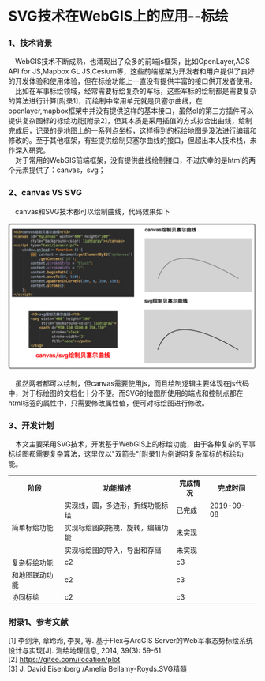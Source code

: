 # SVG技术在WebGIS上的应用--标绘
### 1、技术背景
&emsp;WebGIS技术不断成熟，也涌现出了众多的前端js框架，比如OpenLayer,AGS API for JS,Mapbox GL JS,Cesium等，这些前端框架为开发者和用户提供了良好的开发体验和使用体验，但在标绘功能上一直没有提供丰富的接口供开发者使用。<br/>
&emsp;比如在军事标绘领域，经常需要标绘复杂的军标，这些军标的绘制都是需要复杂的算法进行计算[附录1]，而绘制中常用单元就是贝塞尔曲线，在openlayer,mapbox框架中并没有提供这样的基本接口，虽然ol的第三方插件可以提供复杂图标的标绘功能[附录2]，但其本质是采用插值的方式拟合出曲线，绘制完成后，记录的是地图上的一系列点坐标，这样得到的标绘地图是没法进行编辑和修改的。至于其他框架，有些提供绘制贝塞尔曲线的接口，但超出本人技术栈，未作深入研究。<br/>
&emsp;对于常用的WebGIS前端框架，没有提供曲线绘制接口，不过庆幸的是html的两个元素提供了：canvas，svg；
### 2、canvas VS SVG
&emsp;canvas和SVG技术都可以绘制曲线，代码效果如下

![avatar](md-images/canvas-svg.png)

&emsp;虽然两者都可以绘制，但canvas需要使用js，而且绘制逻辑主要体现在js代码中，对于标绘图的文档化十分不便。而SVG的绘图所使用的端点和控制点都在html标签的属性中，只需要修改属性值，便可对标绘图进行修改。

### 3、开发计划
&emsp;本文主要采用SVG技术，开发基于WebGIS上的标绘功能，由于各种复杂的军事标绘图都需要复杂算法，这里仅以"双箭头"[附录1]为例说明复杂军标的标绘功能。<br/>
<table>
  <tr>
    <th>阶段</th>
    <th>功能描述</th>
    <th>完成情况</th>
    <th>完成时间</th>
  </tr>
  <tr>
    <td rowspan="3">简单标绘功能</td>
    <td>实现线，圆，多边形，折线功能标绘</td>
    <td>已完成</td>
    <td>2019-09-08</td>
  </tr>
  <tr>
    <td>实现标绘图的拖拽，旋转，编辑功能</td>
    <td>未实现</td>
  </tr>
  <tr>
    <td>实现标绘图的导入，导出和存储</td>
    <td>未实现</td>
  </tr>
  <tr>
    <td>复杂标绘功能</td>
    <td>c2</td>
    <td>c3</td>
  </tr>
  <tr>
    <td>和地图联动功能</td>
    <td>c2</td>
    <td>c3</td>
  </tr>
  <tr>
    <td>协同标绘</td>
    <td>c2</td>
    <td>c3</td>
  </tr>
</table>

### 附录1、参考文献
[1] 李剑萍, 章玲玲, 李昊, 等. 基于Flex与ArcGIS Server的Web军事态势标绘系统设计与实现[J]. 测绘地理信息, 2014, 39(3): 59-61. <br/>
[2] https://gitee.com/ilocation/plot<br/>
[3] J. David Eisenberg /Amelia Bellamy-Royds.SVG精髓